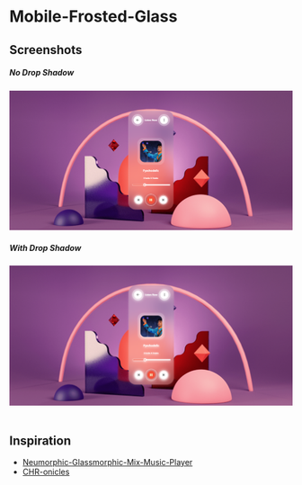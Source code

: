 # Mobile-Frosted-Glass

## Screenshots
<div> 
<h5>No Drop Shadow</h5>
<img src="./Screenshots/Screenshot1Nodrop.png"/>
<h5>With Drop Shadow</h5>
 <img src="./Screenshots/Screenshot2Drop.png"/>
 <br></br>
</div>

## Inspiration
- [Neumorphic-Glassmorphic-Mix-Music-Player](https://dribbble.com/shots/14982762-Neumorphic-Glassmorphic-Mix-Music-Player)
- [CHR-onicles](https://github.com/CHR-onicles)